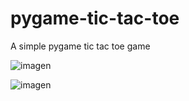 # pygame-tic-tac-toe
A simple pygame tic tac toe game

![imagen](https://github.com/oscar-gom/pygame-tic-tac-toe/assets/70782671/168ac2fb-c97b-40a9-99b2-fefab21ff4fb)

![imagen](https://github.com/oscar-gom/pygame-tic-tac-toe/assets/70782671/05be39bd-06fb-4ac2-b567-e8a287798e67)
